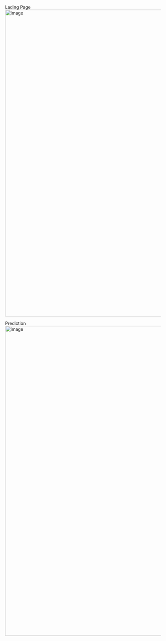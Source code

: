 


Lading Page
<img width="1909" height="992" alt="image" src="https://github.com/user-attachments/assets/9514cb57-73eb-4068-b6f6-84123aa642a6" />


Prediction 
<img width="1919" height="1002" alt="image" src="https://github.com/user-attachments/assets/b9bfb3e9-d9e3-49a2-b829-f015fbbff850" />

